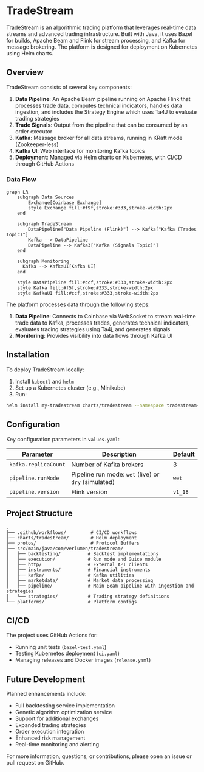# TradeStream

TradeStream is an algorithmic trading platform that leverages real-time data streams and advanced trading infrastructure. Built with Java, it uses Bazel for builds, Apache Beam and Flink for stream processing, and Kafka for message brokering. The platform is designed for deployment on Kubernetes using Helm charts.

## Overview

TradeStream consists of several key components:

1. **Data Pipeline**: An Apache Beam pipeline running on Apache Flink that processes trade data, computes technical indicators, handles data ingestion, and includes the Strategy Engine which uses Ta4J to evaluate trading strategies
2. **Trade Signals**: Output from the pipeline that can be consumed by an order executor
4. **Kafka**: Message broker for all data streams, running in KRaft mode (Zookeeper-less)
5. **Kafka UI**: Web interface for monitoring Kafka topics
6. **Deployment**: Managed via Helm charts on Kubernetes, with CI/CD through GitHub Actions

### Data Flow

```mermaid
graph LR
    subgraph Data Sources
        Exchange[Coinbase Exchange]
        style Exchange fill:#f9f,stroke:#333,stroke-width:2px
    end

    subgraph TradeStream
        DataPipeline["Data Pipeline (Flink)"] --> Kafka["Kafka (Trades Topic)"]
        Kafka --> DataPipeline
        DataPipeline --> Kafka3["Kafka (Signals Topic)"]
    end

    subgraph Monitoring
      Kafka --> KafkaUI[Kafka UI]
    end

    style DataPipeline fill:#ccf,stroke:#333,stroke-width:2px
    style Kafka fill:#f5f,stroke:#333,stroke-width:2px
    style KafkaUI fill:#ccf,stroke:#333,stroke-width:2px
```

The platform processes data through the following steps:

1. **Data Pipeline**: Connects to Coinbase via WebSocket to stream real-time trade data to Kafka, processes trades, generates technical indicators, evaluates trading strategies using Ta4j, and generates signals
3. **Monitoring**: Provides visibility into data flows through Kafka UI

## Installation

To deploy TradeStream locally:

1. Install `kubectl` and `helm`
2. Set up a Kubernetes cluster (e.g., Minikube)
3. Run:
```bash
helm install my-tradestream charts/tradestream --namespace tradestream-namespace --create-namespace
```

## Configuration

Key configuration parameters in `values.yaml`:

| Parameter | Description | Default |
|-----------|-------------|---------|
| `kafka.replicaCount` | Number of Kafka brokers | 3 |
| `pipeline.runMode` | Pipeline run mode: `wet` (live) or `dry` (simulated) | `wet` |
| `pipeline.version` | Flink version | `v1_18` |

## Project Structure

```
.
├── .github/workflows/         # CI/CD workflows
├── charts/tradestream/        # Helm deployment
├── protos/                    # Protocol Buffers
├── src/main/java/com/verlumen/tradestream/
│   ├── backtesting/          # Backtest implementations
│   ├── execution/            # Run mode and Guice module
│   ├── http/                 # External API clients
│   ├── instruments/          # Financial instruments
│   ├── kafka/                # Kafka utilities
│   ├── marketdata/           # Market data processing
│   ├── pipeline/             # Main Beam pipeline with ingestion and strategies
│   └── strategies/           # Trading strategy definitions
└── platforms/                # Platform configs
```

## CI/CD

The project uses GitHub Actions for:

- Running unit tests (`bazel-test.yaml`)
- Testing Kubernetes deployment (`ci.yaml`)
- Managing releases and Docker images (`release.yaml`)

## Future Development

Planned enhancements include:

- Full backtesting service implementation
- Genetic algorithm optimization service
- Support for additional exchanges
- Expanded trading strategies
- Order execution integration
- Enhanced risk management
- Real-time monitoring and alerting

For more information, questions, or contributions, please open an issue or pull request on GitHub.
